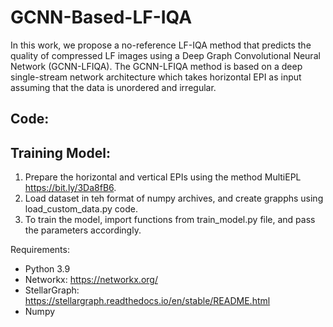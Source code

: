 # GCNN-Based-LF-IQA
In this work, we propose a no-reference LF-IQA method that predicts the quality of compressed LF images using a Deep Graph Convolutional Neural Network (GCNN-LFIQA). The GCNN-LFIQA method is based on a deep single-stream network architecture which takes horizontal EPI as input assuming that the data is unordered and irregular.

## Code:
## Training Model:
1. Prepare the horizontal and vertical EPIs using the method MultiEPL https://bit.ly/3Da8fB6.
2. Load dataset in teh format of numpy archives, and create grapphs using load_custom_data.py code.
3. To train the model, import functions from train_model.py file, and pass the parameters accordingly.

Requirements:
- Python 3.9
- Networkx: https://networkx.org/
- StellarGraph: https://stellargraph.readthedocs.io/en/stable/README.html
- Numpy
